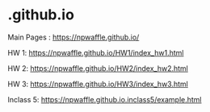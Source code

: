 # .github.io
Main Pages : https://npwaffle.github.io/
>
HW 1: https://npwaffle.github.io/HW1/index_hw1.html
>
HW 2: https://npwaffle.github.io/HW2/index_hw2.html
>
HW 3: https://npwaffle.github.io/HW3/index_hw3.html
>
Inclass 5: https://npwaffle.github.io.inclass5/example.html
>